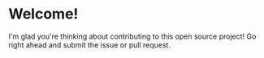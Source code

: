 # Welcome!
I'm glad you're thinking about contributing to this open source project!
Go right ahead and submit the issue or pull request.
